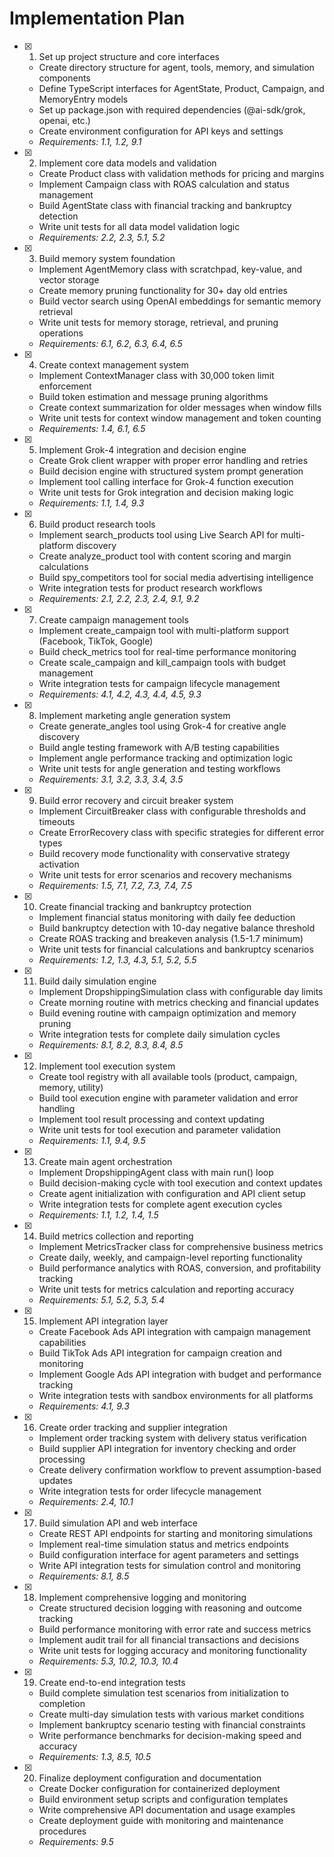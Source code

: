 # Implementation Plan

- [x] 1. Set up project structure and core interfaces


  - Create directory structure for agent, tools, memory, and simulation components
  - Define TypeScript interfaces for AgentState, Product, Campaign, and MemoryEntry models
  - Set up package.json with required dependencies (@ai-sdk/grok, openai, etc.)
  - Create environment configuration for API keys and settings
  - _Requirements: 1.1, 1.2, 9.1_

- [x] 2. Implement core data models and validation


  - Create Product class with validation methods for pricing and margins
  - Implement Campaign class with ROAS calculation and status management
  - Build AgentState class with financial tracking and bankruptcy detection
  - Write unit tests for all data model validation logic
  - _Requirements: 2.2, 2.3, 5.1, 5.2_

- [x] 3. Build memory system foundation



  - Implement AgentMemory class with scratchpad, key-value, and vector storage
  - Create memory pruning functionality for 30+ day old entries
  - Build vector search using OpenAI embeddings for semantic memory retrieval
  - Write unit tests for memory storage, retrieval, and pruning operations
  - _Requirements: 6.1, 6.2, 6.3, 6.4, 6.5_

- [x] 4. Create context management system


  - Implement ContextManager class with 30,000 token limit enforcement
  - Build token estimation and message pruning algorithms
  - Create context summarization for older messages when window fills
  - Write unit tests for context window management and token counting
  - _Requirements: 1.4, 6.1, 6.5_

- [x] 5. Implement Grok-4 integration and decision engine



  - Create Grok client wrapper with proper error handling and retries
  - Build decision engine with structured system prompt generation
  - Implement tool calling interface for Grok-4 function execution
  - Write unit tests for Grok integration and decision making logic
  - _Requirements: 1.1, 1.4, 9.3_

- [x] 6. Build product research tools



  - Implement search_products tool using Live Search API for multi-platform discovery
  - Create analyze_product tool with content scoring and margin calculations
  - Build spy_competitors tool for social media advertising intelligence
  - Write integration tests for product research workflows
  - _Requirements: 2.1, 2.2, 2.3, 2.4, 9.1, 9.2_

- [x] 7. Create campaign management tools



  - Implement create_campaign tool with multi-platform support (Facebook, TikTok, Google)
  - Build check_metrics tool for real-time performance monitoring
  - Create scale_campaign and kill_campaign tools with budget management
  - Write integration tests for campaign lifecycle management
  - _Requirements: 4.1, 4.2, 4.3, 4.4, 4.5, 9.3_

- [x] 8. Implement marketing angle generation system



  - Create generate_angles tool using Grok-4 for creative angle discovery
  - Build angle testing framework with A/B testing capabilities
  - Implement angle performance tracking and optimization logic
  - Write unit tests for angle generation and testing workflows
  - _Requirements: 3.1, 3.2, 3.3, 3.4, 3.5_

- [x] 9. Build error recovery and circuit breaker system



  - Implement CircuitBreaker class with configurable thresholds and timeouts
  - Create ErrorRecovery class with specific strategies for different error types
  - Build recovery mode functionality with conservative strategy activation
  - Write unit tests for error scenarios and recovery mechanisms
  - _Requirements: 1.5, 7.1, 7.2, 7.3, 7.4, 7.5_

- [x] 10. Create financial tracking and bankruptcy protection








  - Implement financial status monitoring with daily fee deduction
  - Build bankruptcy detection with 10-day negative balance threshold
  - Create ROAS tracking and breakeven analysis (1.5-1.7 minimum)
  - Write unit tests for financial calculations and bankruptcy scenarios
  - _Requirements: 1.2, 1.3, 4.3, 5.1, 5.2, 5.5_

- [x] 11. Build daily simulation engine
  - Implement DropshippingSimulation class with configurable day limits
  - Create morning routine with metrics checking and financial updates
  - Build evening routine with campaign optimization and memory pruning
  - Write integration tests for complete daily simulation cycles
  - _Requirements: 8.1, 8.2, 8.3, 8.4, 8.5_

- [x] 12. Implement tool execution system
  - Create tool registry with all available tools (product, campaign, memory, utility)
  - Build tool execution engine with parameter validation and error handling
  - Implement tool result processing and context updating
  - Write unit tests for tool execution and parameter validation
  - _Requirements: 1.1, 9.4, 9.5_

- [x] 13. Create main agent orchestration
  - Implement DropshippingAgent class with main run() loop
  - Build decision-making cycle with tool execution and context updates
  - Create agent initialization with configuration and API client setup
  - Write integration tests for complete agent execution cycles
  - _Requirements: 1.1, 1.2, 1.4, 1.5_

- [x] 14. Build metrics collection and reporting
  - Implement MetricsTracker class for comprehensive business metrics
  - Create daily, weekly, and campaign-level reporting functionality
  - Build performance analytics with ROAS, conversion, and profitability tracking
  - Write unit tests for metrics calculation and reporting accuracy
  - _Requirements: 5.1, 5.2, 5.3, 5.4_

- [x] 15. Implement API integration layer
  - Create Facebook Ads API integration with campaign management capabilities
  - Build TikTok Ads API integration for campaign creation and monitoring
  - Implement Google Ads API integration with budget and performance tracking
  - Write integration tests with sandbox environments for all platforms
  - _Requirements: 4.1, 9.3_

- [x] 16. Create order tracking and supplier integration
  - Implement order tracking system with delivery status verification
  - Build supplier API integration for inventory checking and order processing
  - Create delivery confirmation workflow to prevent assumption-based updates
  - Write integration tests for order lifecycle management
  - _Requirements: 2.4, 10.1_

- [x] 17. Build simulation API and web interface
  - Create REST API endpoints for starting and monitoring simulations
  - Implement real-time simulation status and metrics endpoints
  - Build configuration interface for agent parameters and settings
  - Write API integration tests for simulation control and monitoring
  - _Requirements: 8.1, 8.5_

- [x] 18. Implement comprehensive logging and monitoring
  - Create structured decision logging with reasoning and outcome tracking
  - Build performance monitoring with error rate and success metrics
  - Implement audit trail for all financial transactions and decisions
  - Write unit tests for logging accuracy and monitoring functionality
  - _Requirements: 5.3, 10.2, 10.3, 10.4_

- [x] 19. Create end-to-end integration tests
  - Build complete simulation test scenarios from initialization to completion
  - Create multi-day simulation tests with various market conditions
  - Implement bankruptcy scenario testing with financial constraints
  - Write performance benchmarks for decision-making speed and accuracy
  - _Requirements: 1.3, 8.5, 10.5_

- [x] 20. Finalize deployment configuration and documentation
  - Create Docker configuration for containerized deployment
  - Build environment setup scripts and configuration templates
  - Write comprehensive API documentation and usage examples
  - Create deployment guide with monitoring and maintenance procedures
  - _Requirements: 9.5_